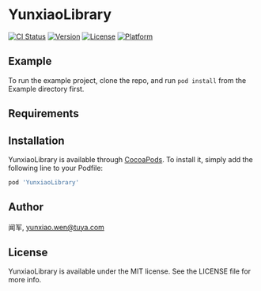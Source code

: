 # YunxiaoLibrary

[![CI Status](https://img.shields.io/travis/闻军/YunxiaoLibrary.svg?style=flat)](https://travis-ci.org/闻军/YunxiaoLibrary)
[![Version](https://img.shields.io/cocoapods/v/YunxiaoLibrary.svg?style=flat)](https://cocoapods.org/pods/YunxiaoLibrary)
[![License](https://img.shields.io/cocoapods/l/YunxiaoLibrary.svg?style=flat)](https://cocoapods.org/pods/YunxiaoLibrary)
[![Platform](https://img.shields.io/cocoapods/p/YunxiaoLibrary.svg?style=flat)](https://cocoapods.org/pods/YunxiaoLibrary)

## Example

To run the example project, clone the repo, and run `pod install` from the Example directory first.

## Requirements

## Installation

YunxiaoLibrary is available through [CocoaPods](https://cocoapods.org). To install
it, simply add the following line to your Podfile:

```ruby
pod 'YunxiaoLibrary'
```

## Author

闻军, yunxiao.wen@tuya.com

## License

YunxiaoLibrary is available under the MIT license. See the LICENSE file for more info.
